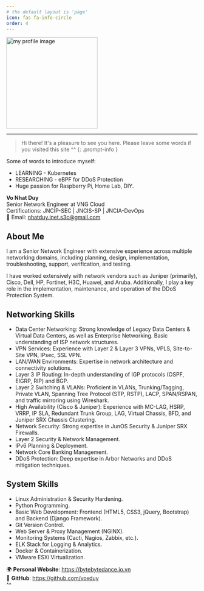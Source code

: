 ```yaml
---
# the default layout is 'page'
icon: fas fa-info-circle
order: 4
---
```


<img src="/commons/IMG_0093.JPG" alt="my profile image" style="width: 240px;">

---

> Hi there! It's a pleasure to see you here. Please leave some words if you visited this site ^^
{: .prompt-info }

Some of words to introduce myself:

+ LEARNING - Kubernetes
+ RESEARCHING - eBPF for DDoS Protection
+ Huge passion for Raspberry Pi, Home Lab, DIY.

**Vo Nhat Duy**  
Senior Network Engineer at VNG Cloud  
Certifications: JNCIP-SEC | JNCIS-SP | JNCIA-DevOps  
📧 Email: <nhatduy.inet.s3c@gmail.com>

## About Me

I am a Senior Network Engineer with extensive experience across multiple networking domains, including planning, design, implementation, troubleshooting, support, verification, and testing.

I have worked extensively with network vendors such as Juniper (primarily), Cisco, Dell, HP, Fortinet, H3C, Huawei, and Aruba. Additionally, I play a key role in the implementation, maintenance, and operation of the DDoS Protection System.

## Networking Skills

+ Data Center Networking: Strong knowledge of Legacy Data Centers & Virtual Data Centers, as well as Enterprise Networking. Basic understanding of ISP network structures.
+ VPN Services: Experience with Layer 2 & Layer 3 VPNs, VPLS, Site-to-Site VPN, IPsec, SSL VPN.
+ LAN/WAN Environments: Expertise in network architecture and connectivity solutions.
+ Layer 3 IP Routing: In-depth understanding of IGP protocols (OSPF, EIGRP, RIP) and BGP.
+ Layer 2 Switching & VLANs: Proficient in VLANs, Trunking/Tagging, Private VLAN, Spanning Tree Protocol (STP, RSTP), LACP, SPAN/RSPAN, and traffic mirroring using Wireshark.
+ High Availability (Cisco & Juniper): Experience with MC-LAG, HSRP, VRRP, IP SLA, Redundant Trunk Group, LAG, Virtual Chassis, BFD, and Juniper SRX Chassis Clustering.
+ Network Security: Strong expertise in JunOS Security & Juniper SRX Firewalls.
+ Layer 2 Security & Network Management.
+ IPv6 Planning & Deployment.
+ Network Core Banking Management.
+ DDoS Protection: Deep expertise in Arbor Networks and DDoS mitigation techniques.

## System Skills

+ Linux Administration & Security Hardening.
+ Python Programming.
+ Basic Web Development: Frontend (HTML5, CSS3, jQuery, Bootstrap) and Backend (Django Framework).
+ Git Version Control.
+ Web Server & Proxy Management (NGINX).
+ Monitoring Systems (Cacti, Nagios, Zabbix, etc.).
+ ELK Stack for Logging & Analytics.
+ Docker & Containerization.
+ VMware ESXi Virtualization.

🌍 **Personal Website**: <https://bytebytedance.io.vn>  
🐙 **GitHub**: <https://github.com/voxduy>  
^^
